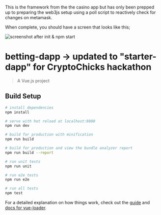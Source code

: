 This is the framework from the the casino app but has only been prepped up to preparing the web3js setup using a poll script to reactively check for changes on metamask.

When complete, you should have a screen that looks like this;

![screenshot after init & npm start](relative/path/to/img.jpg?raw=true "Title")


# betting-dapp -> updated to "starter-dapp" for CryptoChicks hackathon

> A Vue.js project

## Build Setup

``` bash
# install dependencies
npm install

# serve with hot reload at localhost:8080
npm run dev

# build for production with minification
npm run build

# build for production and view the bundle analyzer report
npm run build --report

# run unit tests
npm run unit

# run e2e tests
npm run e2e

# run all tests
npm test
```

For a detailed explanation on how things work, check out the [guide](http://vuejs-templates.github.io/webpack/) and [docs for vue-loader](http://vuejs.github.io/vue-loader).
